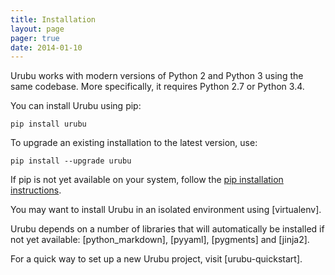 ```yaml
---
title: Installation
layout: page 
pager: true
date: 2014-01-10
---
```


Urubu works with modern versions of Python 2 and Python 3 using the same
codebase. More specifically, it requires Python 2.7 or Python 3.4.

You can install Urubu using pip: 

```
pip install urubu
```

To upgrade an existing installation to the
latest version, use:

```
pip install --upgrade urubu
```

If pip is not yet available on your system, follow the [pip installation
instructions][pip_install].

[pip_install]: http://www.pip-installer.org/en/latest/installing.html

You may want to install Urubu in an isolated environment using [virtualenv].

Urubu depends on a number of libraries that will automatically be installed if
not yet available: [python_markdown], [pyyaml], [pygments] and [jinja2].

For a quick way to set up a new Urubu project, visit [urubu-quickstart].
